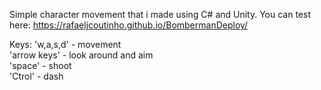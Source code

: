 Simple character movement that i made using C# and Unity. 
You can test here: https://rafaeljcoutinho.github.io/BombermanDeploy/

Keys:
'w,a,s,d' - movement <br/>
'arrow keys' - look around and aim<br/>
'space' - shoot<br/>
'Ctrol' - dash<br/>
